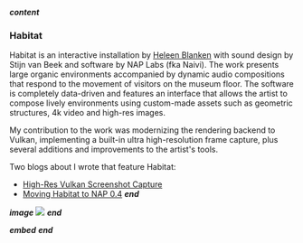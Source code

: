 ___content___
### Habitat

Habitat is an interactive installation by [Heleen Blanken](https://heleenblanken.com) with sound design by Stijn van Beek and software by NAP Labs (fka Naivi). The work presents large organic environments accompanied by dynamic audio compositions that respond to the movement of visitors on the museum floor. The software is completely data-driven and features an interface that allows the artist to compose lively environments using custom-made assets such as geometric structures, 4k video and high-res images.

My contribution to the work was modernizing the rendering backend to Vulkan, implementing a built-in ultra high-resolution frame capture, plus several additions and improvements to the artist's tools.

Two blogs about I wrote that feature Habitat:

- [High-Res Vulkan Screenshot Capture](https://blog.nap-framework.tech/df/dc8/md_articles_004_nap_snapshot)
- [Moving Habitat to NAP 0.4](https://blog.nap-labs.tech/de/daf/md_articles_002_porting_habitat)
___end___

___image___
![](../images/habitat.jpg)
___end___

___embed___
[](https://youtube.com/embed/VKVGwz1Fb1E)
___end___